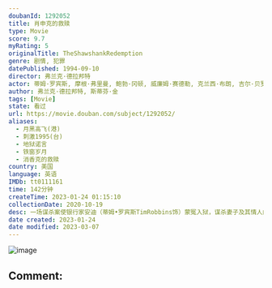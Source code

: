```yaml
---
doubanId: 1292052
title: 肖申克的救赎
type: Movie
score: 9.7
myRating: 5
originalTitle: TheShawshankRedemption
genre: 剧情, 犯罪
datePublished: 1994-09-10
director: 弗兰克·德拉邦特
actor: 蒂姆·罗宾斯, 摩根·弗里曼, 鲍勃·冈顿, 威廉姆·赛德勒, 克兰西·布朗, 吉尔·贝罗斯, 马克·罗斯顿, 詹姆斯·惠特摩, 杰弗里·德曼, 拉里·布兰登伯格, 尼尔·吉恩托利, 布赖恩·利比, 大卫·普罗瓦尔, 约瑟夫·劳格诺, 祖德·塞克利拉, 保罗·麦克兰尼, 芮妮·布莱恩, 阿方索·弗里曼, ·福斯特, 弗兰克·梅德拉诺, 马克·迈尔斯, 尼尔·萨默斯, 耐德·巴拉米, 布赖恩·戴拉特, 唐·麦克马纳斯
author: 弗兰克·德拉邦特, 斯蒂芬·金
tags: [Movie]
state: 看过
url: https://movie.douban.com/subject/1292052/
aliases:
  - 月黑高飞(港)
  - 刺激1995(台)
  - 地狱诺言
  - 铁窗岁月
  - 消香克的救赎
country: 美国
language: 英语
IMDb: tt0111161
time: 142分钟
createTime: 2023-01-24 01:15:10
collectionDate: 2020-10-19
desc: 一场谋杀案使银行家安迪（蒂姆•罗宾斯TimRobbins饰）蒙冤入狱，谋杀妻子及其情人的指控将囚禁他终生。在肖申克监狱的首次现身就让监狱“大哥”瑞德（摩根•弗里曼MorganFreeman...
date created: 2023-01-24
date modified: 2023-03-07
---
```


![image](p480747492.jpg)

Comment:
---
